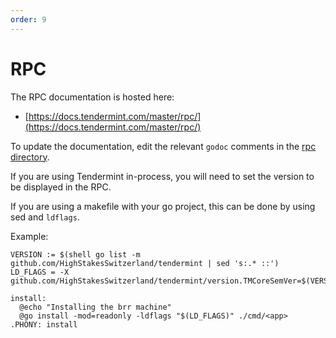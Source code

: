 ```yaml
---
order: 9
---
```


# RPC

The RPC documentation is hosted here:

- [https://docs.tendermint.com/master/rpc/](https://docs.tendermint.com/master/rpc/)

To update the documentation, edit the relevant `godoc` comments in the [rpc directory](https://github.com/HighStakesSwitzerland/tendermint/blob/v0.35.x/rpc).

If you are using Tendermint in-process, you will need to set the version to be displayed in the RPC.

If you are using a makefile with your go project, this can be done by using sed and `ldflags`.

Example:

```
VERSION := $(shell go list -m github.com/HighStakesSwitzerland/tendermint | sed 's:.* ::')
LD_FLAGS = -X github.com/HighStakesSwitzerland/tendermint/version.TMCoreSemVer=$(VERSION)

install:
  @echo "Installing the brr machine"
  @go install -mod=readonly -ldflags "$(LD_FLAGS)" ./cmd/<app>
.PHONY: install
```
